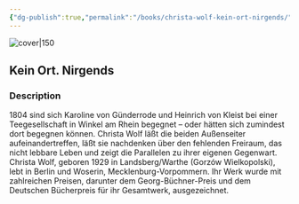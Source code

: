 ```yaml
---
{"dg-publish":true,"permalink":"/books/christa-wolf-kein-ort-nirgends/","title":"\"Kein Ort. Nirgends\"","tags":["poetry","fiction","contemporary"]}
---
```




![cover|150](http://books.google.com/books/content?id=MOI7CgAAQBAJ&printsec=frontcover&img=1&zoom=1&edge=curl&source=gbs_api)

## Kein Ort. Nirgends

### Description

1804 sind sich Karoline von Günderrode und Heinrich von Kleist bei einer Teegesellschaft in Winkel am Rhein begegnet – oder hätten sich zumindest dort begegnen können. Christa Wolf läßt die beiden Außenseiter aufeinandertreffen, läßt sie nachdenken über den fehlenden Freiraum, das nicht lebbare Leben und zeigt die Parallelen zu ihrer eigenen Gegenwart. Christa Wolf, geboren 1929 in Landsberg/Warthe (Gorzów Wielkopolski), lebt in Berlin und Woserin, Mecklenburg-Vorpommern. Ihr Werk wurde mit zahlreichen Preisen, darunter dem Georg-Büchner-Preis und dem Deutschen Bücherpreis für ihr Gesamtwerk, ausgezeichnet.
```